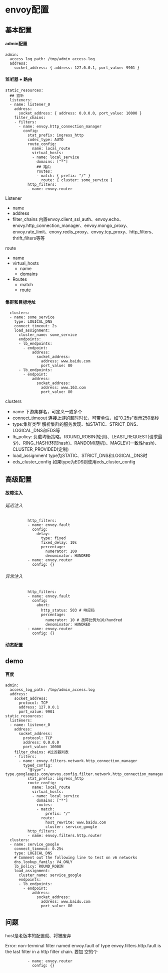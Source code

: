 # envoy配置

## 基本配置

#### admin配置

```text
admin:
  access_log_path: /tmp/admin_access.log
  address:
    socket_address: { address: 127.0.0.1, port_value: 9901 }
```

#### 监听器 + 路由

```text
static_resources:
  ## 监听
  listeners:
  - name: listener_0
    address:
      socket_address: { address: 0.0.0.0, port_value: 10000 }
    filter_chains:
    - filters:
      - name: envoy.http_connection_manager
        config:
          stat_prefix: ingress_http
          codec_type: AUTO
          route_config:
            name: local_route
            virtual_hosts:
            - name: local_service
              domains: ["*"]
              ## 路由
              routes:
              - match: { prefix: "/" }
                route: { cluster: some_service }
          http_filters:
          - name: envoy.router
```

Listener

- name
- address
- filter_chains
  内置envoy.client_ssl_auth、envoy.echo、enovy.http_connection_manager、envoy.mongo_proxy、envoy.rate_limit、enovy.redis_proxy、envoy.tcp_proxy、http_filters、thrift_filters等等

route

- name
- virtual_hosts
  - name
  - domains
- Routes
  - match
  - route

#### 集群和目标地址

```text
  clusters:
  - name: some_service
    type: LOGICAL_DNS
    connect_timeout: 2s
    load_assignment:
      cluster_name: some_service
      endpoints:
      - lb_endpoints:
        - endpoint:
            address:
              socket_address:
                address: www.baidu.com
                port_value: 80
      - lb_endpoints:
        - endpoint:
            address:
              socket_address:
                address: www.163.com
                port_value: 80
```

clusters

- name
  下游集群名，可定义一或多个
- connect_timeout 
  连接上游的超时时长，可带单位，如“0.25s”表示250毫秒
- type:集群类型
  解析集群的服务发现、如STATIC、STRICT_DNS、LOGICAL_DNS和EDS等
- lb_policy:
  负载均衡策略，ROUND_ROBIN(轮训)、LEAST_REQUEST(请求最少)、RING_HASH(环形hash)、RANDOM(随机)、MAGLEV(一致性hash)、CLUSTER_PROVIDED(定制)
- load_assignment
  type为STATIC、STRICT_DNS和LOGICAL_DNS时
- eds_cluster_config
  如果type为EDS则使用eds_cluster_config

## 高级配置

#### 故障注入

###### 延迟注入

```text
          http_filters:
          - name: envoy.fault
            config:
              delay:
                type: fixed
                fixed_delay: 10s
                percentage:
                  numerator: 100
                  denominator: HUNDRED
          - name: envoy.router
            config: {}
```

###### 异常注入

```text
          http_filters:
          - name: envoy.fault
            config:
              abort:
                http_status: 503 # 响应码
                percentage:
                  numerator: 10 # 故障比例为10/hundred
                  denominator: HUNDRED
          - name: envoy.router
            config: {}
```

#### 动态配置

## demo

#### 百度

```text
admin:
  access_log_path: /tmp/admin_access.log
  address:
    socket_address:
      protocol: TCP
      address: 127.0.0.1
      port_value: 9901
static_resources:
  listeners:
  - name: listener_0
    address:
      socket_address:
        protocol: TCP
        address: 0.0.0.0
        port_value: 10000
    filter_chains: #过滤器列表
    - filters:
      - name: envoy.filters.network.http_connection_manager
        typed_config:
          "@type": type.googleapis.com/envoy.config.filter.network.http_connection_manager.v2.HttpConnectionManager
          stat_prefix: ingress_http
          route_config:
            name: local_route
            virtual_hosts:
            - name: local_service
              domains: ["*"]
              routes:
              - match:
                  prefix: "/"
                route:
                  host_rewrite: www.baidu.com
                  cluster: service_google
          http_filters:
          - name: envoy.filters.http.router
  clusters:
  - name: service_google
    connect_timeout: 0.25s
    type: LOGICAL_DNS
    # Comment out the following line to test on v6 networks
    dns_lookup_family: V4_ONLY
    lb_policy: ROUND_ROBIN
    load_assignment:
      cluster_name: service_google
      endpoints:
      - lb_endpoints:
        - endpoint:
            address:
              socket_address:
                address: www.baidu.com
                port_value: 80
```

## 问题

host是老版本的配置就、将被废弃

Error: non-terminal filter named envoy.fault of type envoy.filters.http.fault is the last filter in a http filter chain.
要加 空的个

```text
          - name: envoy.router
            config: {}
```